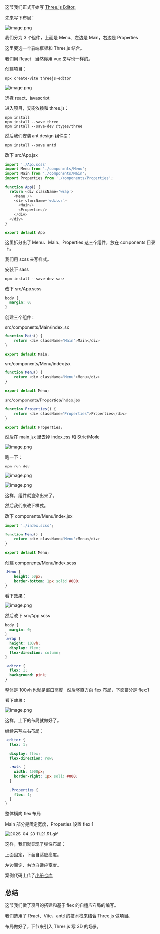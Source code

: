 这节我们正式开始写 [Three.js Editor](https://threejs.org/editor/)。

先来写下布局：

![image.png](https://p9-juejin.byteimg.com/tos-cn-i-k3u1fbpfcp/56cdb7dc250a4526b214df5cb39dda66~tplv-k3u1fbpfcp-jj-mark:0:0:0:0:q75.image#?w=2682&h=1446&s=356540&e=png&b=a9a9a9)

我们分为 3 个组件，上面是 Menu、左边是 Main，右边是 Properties

这里要选一个前端框架和 Three.js 结合。

我们用 React，当然你用 vue 来写也一样的。

创建项目：

```
npx create-vite threejs-editor
```

![image.png](https://p6-juejin.byteimg.com/tos-cn-i-k3u1fbpfcp/c2d33ad7efc44321bd538a1083690f4a~tplv-k3u1fbpfcp-jj-mark:0:0:0:0:q75.image#?w=906&h=530&s=50347&e=png&b=000000)

选择 react、javascript

进入项目，安装依赖和 three.js：

```
npm install
npm install --save three
npm install --save-dev @types/three
```
然后我们安装 ant design 组件库：

```
npm install --save antd
```
改下 src/App.jsx

```javascript
import './App.scss'
import Menu from './components/Menu';
import Main from './components/Main';
import Properties from './components/Properties';

function App() {
  return <div className='wrap'>
    <Menu />
    <div className='editor'>
      <Main/>
      <Properties/>
    </div>
  </div>
}

export default App
```
这里拆分出了 Menu、Main、Properties 这三个组件，放在 components 目录下。

我们用 scss 来写样式。

安装下 sass

```
npm install --save-dev sass
```
改下 src/App.scss

```scss
body {
  margin: 0;
}
```

创建三个组件：

src/components/Main/index.jsx

```javascript
function Main() {
    return <div className="Main">Main</div>
}

export default Main;
```
src/components/Menu/index.jsx

```javascript
function Menu() {
    return <div className="Menu">Menu</div>
}

export default Menu;
```
src/components/Properties/index.jsx

```javascript
function Properties() {
    return <div className="Properties">Properties</div>
}

export default Properties;
```

然后在 main.jsx 里去掉 index.css 和 StrictMode

![image.png](https://p3-juejin.byteimg.com/tos-cn-i-k3u1fbpfcp/bc007ef6957445528bb9c1aa1b1d40ee~tplv-k3u1fbpfcp-jj-mark:0:0:0:0:q75.image#?w=1248&h=564&s=109299&e=png&b=1f1f1f)

跑一下：

```
npm run dev
```

![image.png](https://p3-juejin.byteimg.com/tos-cn-i-k3u1fbpfcp/a17f3f3f38c646908f081745bb5e2cb1~tplv-k3u1fbpfcp-jj-mark:0:0:0:0:q75.image#?w=1062&h=372&s=52298&e=png&b=181818)


![image.png](https://p6-juejin.byteimg.com/tos-cn-i-k3u1fbpfcp/8549be793c314a13b16536e03e359741~tplv-k3u1fbpfcp-jj-mark:0:0:0:0:q75.image#?w=854&h=450&s=28624&e=png&b=ffffff)

这样，组件就渲染出来了。

然后我们来改下样式。

改下 components/Menu/index.jsx

```javascript
import './index.scss';

function Menu() {
    return <div className='Menu'>Menu</div>
}

export default Menu;
```
创建  components/Menu/index.scss

```scss
.Menu {
    height: 60px;
    border-bottom: 1px solid #000;
}
```
看下效果：

![image.png](https://p9-juejin.byteimg.com/tos-cn-i-k3u1fbpfcp/242565a14d274428831e3526ead0ee11~tplv-k3u1fbpfcp-jj-mark:0:0:0:0:q75.image#?w=982&h=534&s=31667&e=png&b=ffffff)

然后改下 src/App.scss

```scss
body {
  margin: 0;
}
.wrap {
  height: 100vh;
  display: flex;
  flex-direction: column;
}

.editor {
  flex: 1;
  background: pink;
}
```
整体是 100vh 也就是窗口高度，然后竖直方向 flex 布局，下面部分是 flex:1 

看下效果：

![image.png](https://p9-juejin.byteimg.com/tos-cn-i-k3u1fbpfcp/27c9075399dd41c397f73dff18708fa4~tplv-k3u1fbpfcp-jj-mark:0:0:0:0:q75.image#?w=2734&h=1464&s=103151&e=png&b=f5c2cb)

这样，上下的布局就做好了。

继续来写左右布局：

```scss
.editor {
  flex: 1;
  
  display: flex;
  flex-direction: row;

  .Main {
    width: 1000px;
    border-right: 1px solid #000;
  }

  .Properties {
    flex: 1;
  }
}
```

整体横向 flex 布局

Main 部分是固定宽度，Properties 设置 flex 1


![2025-04-28 11.21.51.gif](https://p3-juejin.byteimg.com/tos-cn-i-k3u1fbpfcp/c18c362e07034c00b7f80078cae904dd~tplv-k3u1fbpfcp-jj-mark:0:0:0:0:q75.image#?w=2744&h=1392&s=1373366&e=gif&f=41&b=ffffff)

这样，我们就实现了弹性布局：

上面固定，下面自适应高度。

左边固定，右边自适应宽度。

案例代码上传了[小册仓库](https://github.com/QuarkGluonPlasma/threejs-course-code/tree/main/threejs-editor)

## 总结

这节我们做了项目的搭建和基于 flex 的自适应布局的编写。

我们选用了 React、Vite、antd 的技术栈来结合 Three.js 做项目。

布局做好了，下节来引入 Three.js 写 3D 的场景。
